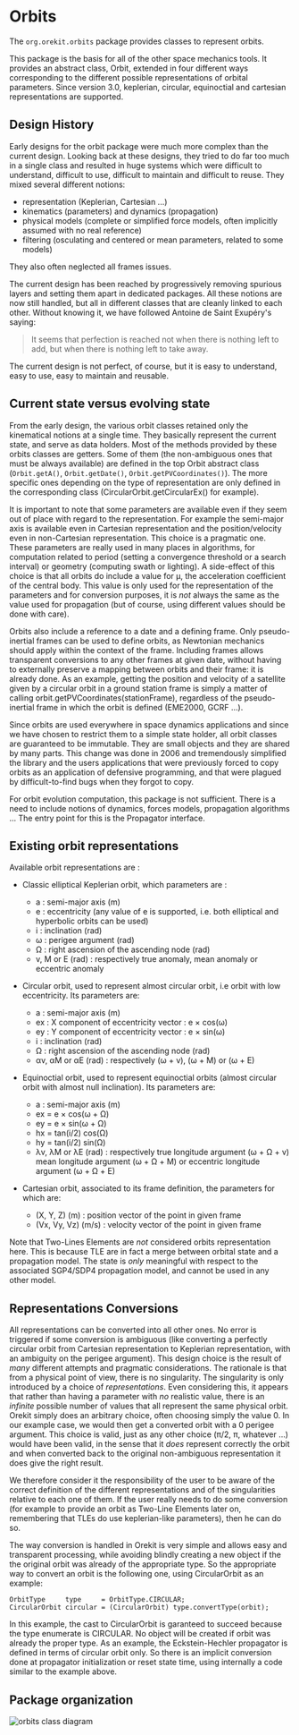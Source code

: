 <!--- Copyright 2002-2015 CS Systèmes d'Information
  Licensed under the Apache License, Version 2.0 (the "License");
  you may not use this file except in compliance with the License.
  You may obtain a copy of the License at
  
    http://www.apache.org/licenses/LICENSE-2.0
  
  Unless required by applicable law or agreed to in writing, software
  distributed under the License is distributed on an "AS IS" BASIS,
  WITHOUT WARRANTIES OR CONDITIONS OF ANY KIND, either express or implied.
  See the License for the specific language governing permissions and
  limitations under the License.
-->

Orbits
======

The `org.orekit.orbits` package provides classes to represent orbits.

This package is the basis for all of the other space mechanics tools. 
It provides an abstract class, Orbit, extended in four different ways 
corresponding to the different possible representations of orbital parameters.
Since version 3.0, keplerian, circular, equinoctial and cartesian representations 
are supported.

Design History
--------------

Early designs for the orbit package were much more complex than the current design.
Looking back at these designs, they tried to do far too much in a single class and
resulted in huge systems which were difficult to understand, difficult to
use, difficult to maintain and difficult to reuse. They mixed several different notions:

* representation (Keplerian, Cartesian ...)   
* kinematics (parameters) and dynamics (propagation)
* physical models (complete or simplified force models, often implicitly assumed with no real reference)
* filtering (osculating and centered or mean parameters, related to some models)

They also often neglected all frames issues.

The current design has been reached by progressively removing spurious layers and
setting them apart in dedicated packages. All these notions are now still handled,
but all in different classes that are cleanly linked to each other. Without knowing
it, we have followed Antoine de Saint Exupéry's saying:

> It seems that perfection is reached not when there is nothing left to add, but
> when there is nothing left to take away.

The current design is not perfect, of course, but it is easy to understand, easy to use,
easy to maintain and reusable.

Current state versus evolving state
-----------------------------------

From the early design, the various orbit classes retained only the kinematical
notions at a single time. They basically represent the current state, and
serve as data holders. Most of the methods provided by these orbits classes are
getters. Some of them (the non-ambiguous ones that must be always available) are
defined in the top Orbit abstract class (`Orbit.getA()`, `Orbit.getDate()`, 
`Orbit.getPVCoordinates()`). The more specific ones depending on the type of 
representation are only defined in the corresponding class 
(CircularOrbit.getCircularEx() for example).

It is important to note that some parameters are available even if they seem
out of place with regard to the representation. For example the semi-major axis is
available even in Cartesian representation and the position/velocity even in
non-Cartesian representation. This choice is a pragmatic one. These parameters
are really used in many places in algorithms, for computation related to
period (setting a convergence threshold or a search interval) or geometry
(computing swath or lighting). A side-effect of this choice is that all orbits
do include a value for µ, the acceleration coefficient of the central body.
This value is only used for the representation of the parameters and for conversion
purposes, it is _not_ always the same as the value used for propagation (but
of course, using different values should be done with care).

Orbits also include a reference to a date and a defining frame. Only pseudo-inertial
frames can be used to define orbits, as Newtonian mechanics should apply within the
context of the frame. Including frames allows transparent conversions to any other
frames at given date, without having to  externally preserve a mapping between orbits
and their frame: it is already done. As an example, getting the position and velocity
of a satellite given by a circular orbit in a ground station frame is simply a matter
of calling orbit.getPVCoordinates(stationFrame), regardless of the pseudo-inertial frame
in which the orbit is defined (EME2000, GCRF ...).

Since orbits are used everywhere in space dynamics applications and since we
have chosen to restrict them to a simple state holder, all orbit classes are
guaranteed to be immutable. They are small objects and they are shared by
many parts. This change was done in 2006 and tremendously simplified the
library and the users applications that were previously forced to copy orbits
as an application of defensive programming, and that were plagued by
difficult-to-find bugs when they forgot to copy.

For orbit evolution computation, this package is not sufficient. There is a
need to include notions of dynamics, forces models, propagation algorithms ...
The entry point for this is the Propagator interface.

Existing orbit representations
------------------------------

Available orbit representations are :
  
* Classic elliptical Keplerian orbit, which parameters are :

    * a : semi-major axis (m)
    * e : eccentricity (any value of e is supported, i.e. both elliptical and hyperbolic orbits can be used)
    * i : inclination (rad)
    * ω : perigee argument (rad)
    * Ω : right ascension of the ascending node (rad)
    * v, M or E  (rad) : respectively true anomaly, mean anomaly or eccentric anomaly

* Circular orbit, used to represent almost circular orbit, i.e orbit with low eccentricity. Its parameters are:

    * a : semi-major axis (m)
    * ex : X component of eccentricity vector : e × cos(ω)
    * ey : Y component of eccentricity vector : e × sin(ω)
    * i : inclination (rad)
    * Ω : right ascension of the ascending node (rad)
    * αv, αM or αE (rad) : respectively (ω + v), (ω + M) or (ω + E)
  
* Equinoctial orbit, used to represent equinoctial orbits (almost circular orbit with almost null inclination). Its parameters are:

    * a : semi-major axis (m)
    * ex = e × cos(ω + Ω)
    * ey = e × sin(ω + Ω)
    * hx = tan(i/2) cos(Ω)
    * hy = tan(i/2) sin(Ω)
    * λv, λM or λE (rad) : respectively true longitude argument (ω + Ω + v) 
      mean longitude argument (ω + Ω + M) or eccentric longitude argument (ω + Ω + E)

* Cartesian orbit, associated to its frame definition, the parameters for which are:

    * (X, Y, Z) (m) : position vector of the point in given frame
    * (Vx, Vy, Vz) (m/s) : velocity vector of the point in given frame

Note that Two-Lines Elements are _not_ considered orbits representation here. This is
because TLE are in fact a merge between orbital state and a propagation model. The state
is _only_ meaningful with respect to the associated SGP4/SDP4 propagation model, and cannot
be used in any other model.

Representations Conversions
---------------------------

All representations can be converted into all other ones. No error is triggered
if some conversion is ambiguous (like converting a perfectly circular orbit from
Cartesian representation to Keplerian representation, with an ambiguity on the
perigee argument). This design choice is the result of _many_
different attempts and pragmatic considerations. The rationale is that from a
physical point of view, there is no singularity. The singularity is only introduced
by a choice of _representations_. Even considering this, it appears that
rather than having a parameter with _no_ realistic value, there is an
_infinite_ possible number of values that all represent the same physical
orbit. Orekit simply does an arbitrary choice, often choosing simply the value 0.
In our example case, we would then get a converted orbit with a 0 perigee argument.
This choice is valid, just as any other choice (π/2, π, whatever ...) would
have been valid, in the sense that it _does_ represent correctly the orbit
and when converted back to the original non-ambiguous representation it does give
the right result.

We therefore consider it the responsibility of the user to be aware of the correct
definition of the different representations and of the singularities relative to each
one of them. If the user really needs to do some conversion (for example to provide
an orbit as Two-Line Elements later on, remembering that TLEs do use keplerian-like
parameters), then he can do so.

The way conversion is handled in Orekit is very simple and allows easy and transparent
processing, while avoiding blindly creating a new object if the the original orbit was
already of the appropriate type. So the appropriate way to convert an orbit is
the following one, using CircularOrbit as an example:

    OrbitType     type     = OrbitType.CIRCULAR;
    CircularOrbit circular = (CircularOrbit) type.convertType(orbit);

In this example, the cast to CircularOrbit is garanteed to succeed because
the type enumerate is CIRCULAR. No object will be created if orbit was already
the proper type. As an example, the Eckstein-Hechler propagator is defined in
terms of circular orbit only. So there is an implicit conversion done at propagator
initialization or reset state time, using internally a code similar to the example
above.

Package organization
--------------------
 
![orbits class diagram](../images/design/orbits-class-diagram.png)
